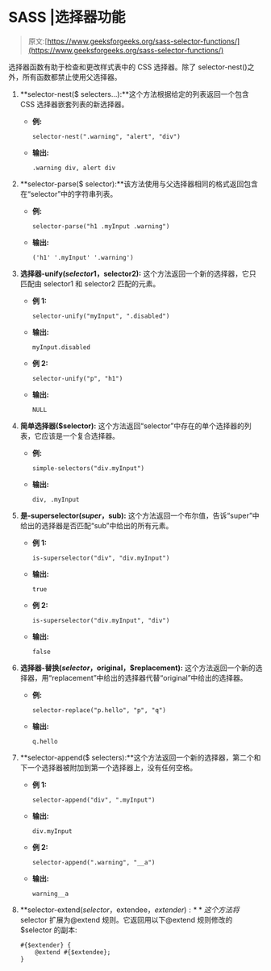 # SASS |选择器功能

> 原文:[https://www.geeksforgeeks.org/sass-selector-functions/](https://www.geeksforgeeks.org/sass-selector-functions/)

选择器函数有助于检查和更改样式表中的 CSS 选择器。除了 selector-nest()之外，所有函数都禁止使用父选择器。

1.  **selector-nest($ selecters…):**这个方法根据给定的列表返回一个包含 CSS 选择器嵌套列表的新选择器。
    *   **例:**

        ```
        selector-nest(".warning", "alert", "div")
        ```

    *   **输出:**

        ```
        .warning div, alert div
        ```

2.  **selector-parse($ selector):**该方法使用与父选择器相同的格式返回包含在“selector”中的字符串列表。
    *   **例:**

        ```
        selector-parse("h1 .myInput .warning")
        ```

    *   **输出:**

        ```
        ('h1' '.myInput' '.warning')
        ```

3.  **选择器-unify($selector1，$selector2):** 这个方法返回一个新的选择器，它只匹配由 selector1 和 selector2 匹配的元素。
    *   **例 1:**

        ```
        selector-unify("myInput", ".disabled")
        ```

    *   **输出:**

        ```
        myInput.disabled
        ```

    *   **例 2:**

        ```
        selector-unify("p", "h1")
        ```

    *   **输出:**

        ```
        NULL
        ```

4.  **简单选择器($selector):** 这个方法返回“selector”中存在的单个选择器的列表，它应该是一个复合选择器。
    *   **例:**

        ```
        simple-selectors("div.myInput")
        ```

    *   **输出:**

        ```
        div, .myInput
        ```

5.  **是-superselector($super，$sub):** 这个方法返回一个布尔值，告诉“super”中给出的选择器是否匹配“sub”中给出的所有元素。
    *   **例 1:**

        ```
        is-superselector("div", "div.myInput")
        ```

    *   **输出:**

        ```
        true
        ```

    *   **例 2:**

        ```
        is-superselector("div.myInput", "div")
        ```

    *   **输出:**

        ```
        false
        ```

6.  **选择器-替换($selector，$original，$replacement):** 这个方法返回一个新的选择器，用“replacement”中给出的选择器代替“original”中给出的选择器。
    *   **例:**

        ```
        selector-replace("p.hello", "p", "q")
        ```

    *   **输出:**

        ```
        q.hello
        ```

7.  **selector-append($ selecters):**这个方法返回一个新的选择器，第二个和下一个选择器被附加到第一个选择器上，没有任何空格。
    *   **例 1:**

        ```
        selector-append("div", ".myInput")
        ```

    *   **输出:**

        ```
        div.myInput
        ```

    *   **例 2:**

        ```
        selector-append(".warning", "__a")
        ```

    *   **输出:**

        ```
        warning__a
        ```

8.  **selector-extend($selector，$extendee，$extender):** 这个方法将$selector 扩展为@extend 规则。它返回用以下@extend 规则修改的$selector 的副本:

    ```
    #{$extender} {
        @extend #{$extendee};
    }
    ```